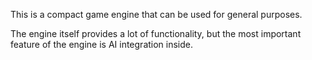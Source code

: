 This is a compact game engine that can be used for general purposes.

The engine itself provides a lot of functionality, but the most important feature of the engine is AI integration inside.
